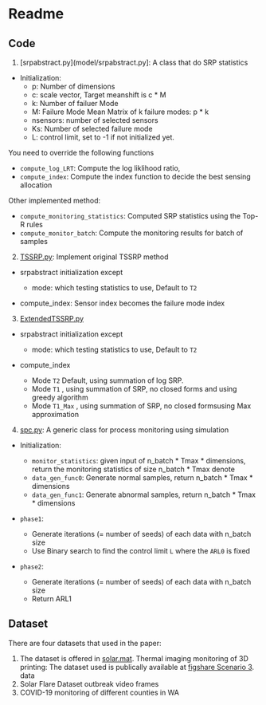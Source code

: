 # Readme

## Code
1. [srpabstract.py](model/srpabstract.py]: A class that do SRP statistics

- Initialization: 
  - p: Number of dimensions
  - c: scale vector, Target meanshift is c * M
  - k: Number of failuer Mode
  - M: Failure Mode Mean Matrix of k failure modes: p * k 
  - nsensors: number of selected sensors     
  - Ks: Number of selected failure mode
  - L: control limit, set to -1 if not initialized yet.

You need to override the following functions

- `compute_log_LRT`: Compute the log liklihood ratio, 
- `compute_index`: Compute the index function to decide the best sensing allocation

Other implemented method: 

- `compute_monitoring_statistics`: Computed SRP statistics using the Top-R rules
- `compute_monitor_batch`: Compute the monitoring results for batch of samples

2. [TSSRP.py](model/TSSRP.py): Implement original TSSRP method

- srpabstract initialization except 
  - mode: which testing statistics to use, Default to `T2`

- compute_index: Sensor index becomes the failure mode index



3. [ExtendedTSSRP.py](model/ExtendedTSSRP.py)

- srpabstract initialization except 
  - mode: which testing statistics to use, Default to `T2`

- compute_index
  - Mode `T2` Default, using summation of log SRP.
  - Mode `T1` , using summation of  SRP, no closed forms and using greedy algorithm
  - Mode `T1_Max` , using summation of  SRP, no closed formsusing Max approximation

4. [spc.py](spc/spc.py): A generic class for process monitoring using simulation 

- Initialization: 
  - `monitor_statistics`: given input of n_batch * Tmax * dimensions, return the monitoring statistics of size n_batch * Tmax denote
  - `data_gen_func0`: Generate normal samples, return n_batch * Tmax * dimensions
  - `data_gen_func1`: Generate abnormal samples, return n_batch * Tmax * dimensions
- `phase1`: 
  - Generate iterations (= number of seeds) of each data with n_batch size
  - Use Binary search to find the control limit `L` where the `ARL0` is fixed

- `phase2`:
  - Generate iterations (= number of seeds) of each data with n_batch size
  - Return ARL1 
  
  

## Dataset
There are four datasets that used in the paper: 
1. The dataset is offered in [solar.mat](data/solar.mat). Thermal imaging monitoring of 3D printing: The dataset used is publically available at [figshare Scenario 3](https://figshare.com/articles/dataset/DATASET_from_Spatially_weighted_PCA_for_monitoring_video_image_data_with_application_to_additive_manufacturing_by_B_M_Colosimo_and_M_Grasso_JQT_2018/7092863). 
data
1. Solar Flare Dataset outbreak video frames
2. COVID-19 monitoring of different counties in WA

